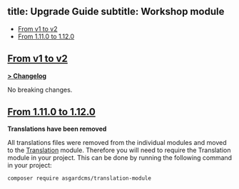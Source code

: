 title: Upgrade Guide
subtitle: Workshop module
-------

- [From v1 to v2](#upgrade-2.0)
- [From 1.11.0 to 1.12.0](#upgrade-1.12.0)



## <a name="upgrade-2.0" class="anchor" href="#upgrade-2.0">From v1 to **v2**</a>

**[> Changelog](https://github.com/AsgardCms/Workshop/blob/2.0/changelog.yml)**

No breaking changes.

## <a name="upgrade-1.12.0" class="anchor" href="#upgrade-1.12.0">From 1.11.0 to **1.12.0**</a>

**Translations have been removed**

All translations files were removed from the individual modules and moved to the [Translation](https://github.com/AsgardCms/Translation) module. Therefore you will need to require the Translation module in your project. This can be done by running the following command in your project:

``` .language-bash
composer require asgardcms/translation-module
```
